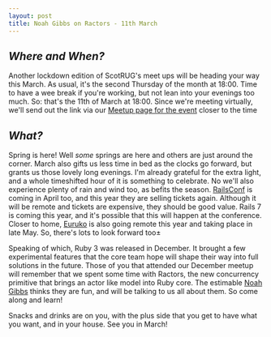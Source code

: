 ```yaml
---
layout: post
title: Noah Gibbs on Ractors - 11th March
---
```


## *Where and When?*
Another lockdown edition of ScotRUG's meet ups will be heading your way this March. As usual, it's the second Thursday of the month at 18:00. Time to have a wee break if you're working, but not lean into your evenings too much. So: that's the 11th of March at 18:00. Since we're meeting virtually, we'll send out the link via our [Meetup page for the event](https://www.meetup.com/scotrug/events/mljltlyccfbpb/) closer to the time


## *What?*
Spring is here! Well _some_ springs are here and others are just around the corner. March also gifts us less time in bed as the clocks go forward, but grants us those lovely long evenings. I'm already grateful for the extra light, and a whole timeshifted hour of it is something to celebrate. No we'll also experience plenty of rain and wind too, as befits the season. [RailsConf](https://railsconf.com) is coming in April too, and this year they are selling tickets again. Although it  will be remote and tickets are expensive, they should be good value. Rails 7 is coming this year, and it's possible that this will happen at the conference. Closer to home, [Euruko](https://euruko2021.org/) is also going remote this year and taking place in late May. So, there's lots to look forward too±

Speaking of which, Ruby 3 was released in December. It brought a few experimental features that the core team hope will shape their way into full solutions in the future. Those of you that attended our December meetup will remember that we spent some time with Ractors, the new concurrency primitive that brings an actor like model into Ruby core. The estimable [Noah Gibbs](https://twitter.com/codefolio) thinks they are fun, and will be talking to us all about them. So come along and learn!

Snacks and drinks are on you, with the plus side that you get to have what you want, and in your house. See you in March!
